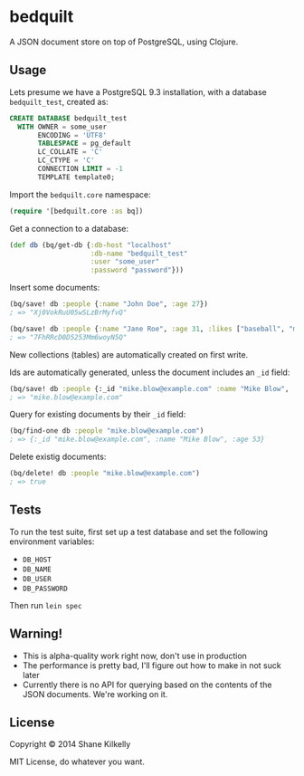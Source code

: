 # bedquilt

A JSON document store on top of PostgreSQL, using Clojure.

## Usage

Lets presume we have a PostgreSQL 9.3 installation, with a database
`bedquilt_test`, created as:
```sql
CREATE DATABASE bedquilt_test
  WITH OWNER = some_user
       ENCODING = 'UTF8'
       TABLESPACE = pg_default
       LC_COLLATE = 'C'
       LC_CTYPE = 'C'
       CONNECTION LIMIT = -1
       TEMPLATE template0;
```


Import the `bedquilt.core` namespace:
```clojure
(require '[bedquilt.core :as bq])
```

Get a connection to a database:
```clojure
(def db (bq/get-db {:db-host "localhost"
                    :db-name "bedquilt_test"
                    :user "some_user"
                    :password "password"}))
```

Insert some documents:
```clojure
(bq/save! db :people {:name "John Doe", :age 27})
; => "Xj0VokRuU05wSLzBrMyfvQ"

(bq/save! db :people {:name "Jane Roe", :age 31, :likes ["baseball", "music"]})
; => "7FhRRcD0D5253Mm6woyN5Q"
```
New collections (tables) are automatically created on first write.

Ids are automatically generated, unless the document includes an `_id` field:
```clojure
(bq/save! db :people {:_id "mike.blow@example.com" :name "Mike Blow", :age 53})
; => "mike.blow@example.com"
```

Query for existing documents by their `_id` field:
```clojure
(bq/find-one db :people "mike.blow@example.com")
; => {:_id "mike.blow@example.com", :name "Mike Blow", :age 53}
```


Delete existig documents:
```clojure
(bq/delete! db :people "mike.blow@example.com")
; => true
```

## Tests
To run the test suite, first set up a test database
and set the following environment variables:
- `DB_HOST`
- `DB_NAME`
- `DB_USER`
- `DB_PASSWORD`

Then run `lein spec`


## Warning!
- This is alpha-quality work right now, don't use in production
- The performance is pretty bad, I'll figure out how to make in not suck later
- Currently there is no API for querying based on the contents
  of the JSON documents. We're working on it.


## License

Copyright © 2014 Shane Kilkelly

MIT License, do whatever you want.